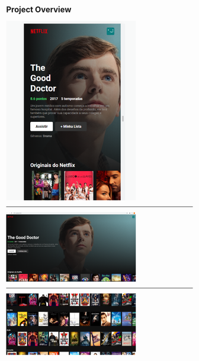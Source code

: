 ## Project Overview
<img src="https://github.com/silvioantonio/netflix-clone/blob/master/img/img3.PNG" width="350" title="Mobile view">
<hr>
<img src="https://github.com/silvioantonio/netflix-clone/blob/master/img/img1.PNG" width="350" title="Home view">
<hr>
<img src="https://github.com/silvioantonio/netflix-clone/blob/master/img/img2.PNG" width="350" title="List view">